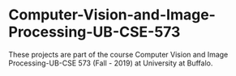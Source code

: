 # Computer-Vision-and-Image-Processing-UB-CSE-573
These projects are part of the course Computer Vision and Image Processing-UB-CSE 573 (Fall - 2019) at University at Buffalo.
